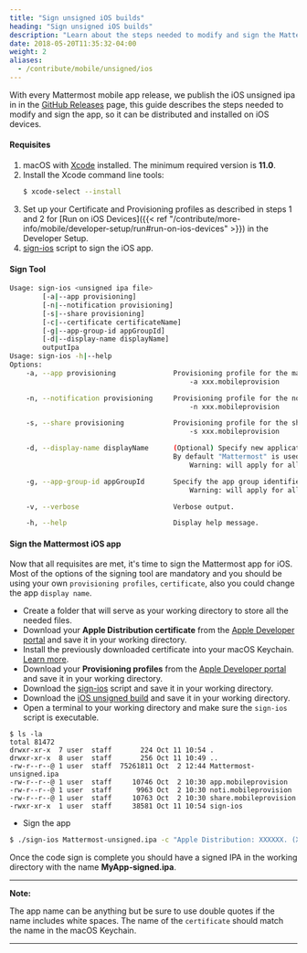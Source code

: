 ```yaml
---
title: "Sign unsigned iOS builds"
heading: "Sign unsigned iOS builds"
description: "Learn about the steps needed to modify and sign the Mattermost app so it can be distributed and installed on iOS devices."
date: 2018-05-20T11:35:32-04:00
weight: 2
aliases:
  - /contribute/mobile/unsigned/ios
---
```


With every Mattermost mobile app release, we publish the iOS unsigned ipa in in the [GitHub Releases](https://github.com/mattermost/mattermost-mobile/releases) page, this guide describes the steps needed to modify and sign the app, so it can be distributed and installed on iOS devices.

#### Requisites

1. macOS with [Xcode](https://itunes.apple.com/us/app/xcode/id497799835?ls=1&mt=12) installed. The minimum required version is **11.0**.
2. Install the Xcode command line tools:
	```bash
	$ xcode-select --install
    ```
3. Set up your Certificate and Provisioning profiles as described in steps 1 and 2 for [Run on iOS Devices]({{< ref "/contribute/more-info/mobile/developer-setup/run#run-on-ios-devices" >}}) in the Developer Setup.
4. [sign-ios](/scripts/sign-ios) script to sign the iOS app.

#### Sign Tool

```bash
Usage: sign-ios <unsigned ipa file>
		[-a|--app provisioning]
		[-n|--notification provisioning]
		[-s|--share provisioning]
		[-c|--certificate certificateName]
		[-g|--app-group-id appGroupId]
		[-d|--display-name displayName]
		outputIpa
Usage: sign-ios -h|--help
Options:
	-a, --app provisioning	            Provisioning profile for the main application.
							                -a xxx.mobileprovision

	-n, --notification provisioning		Provisioning profile for the notification extension.
							                -n xxx.mobileprovision

	-s, --share provisioning		    Provisioning profile for the share extension.
							                -s xxx.mobileprovision

	-d, --display-name displayName		(Optional) Specify new application display name.
                                        By default "Mattermost" is used.
							                Warning: will apply for all nested apps and extensions.

	-g, --app-group-id appGroupId		Specify the app group identifier to use (AppGroupId).
							                Warning: will apply for all nested apps and extensions.

	-v, --verbose				        Verbose output.

	-h, --help				            Display help message.
```

#### Sign the Mattermost iOS app

Now that all requisites are met, it's time to sign the Mattermost app for iOS. Most of the options of the signing tool are mandatory
and you should be using your own `provisioning profiles`, `certificate`, also you could change the app `display name`.

* Create a folder that will serve as your working directory to store all the needed files.
* Download your **Apple Distribution certificate** from the [Apple Developer portal](https://developer.apple.com/account/resources/certificates/list) and save it in your working directory.
* Install the previously downloaded certificate into your macOS Keychain. [Learn more](https://developer.apple.com/support/certificates).
* Download your **Provisioning profiles** from the [Apple Developer portal](https://developer.apple.com/account/resources/profiles/list) and save it in your working directory.
* Download the [sign-ios](/scripts/sign-ios) script and save it in your working directory.
* Download the [iOS unsigned build](https://github.com/mattermost/mattermost-mobile/releases) and save it in your working directory.
* Open a terminal to your working directory and make sure the `sign-ios` script is executable.

```
$ ls -la
total 81472
drwxr-xr-x  7 user  staff       224 Oct 11 10:54 .
drwxr-xr-x  8 user  staff       256 Oct 11 10:49 ..
-rw-r--r--@ 1 user  staff  75261811 Oct  2 12:44 Mattermost-unsigned.ipa
-rw-r--r--@ 1 user  staff     10746 Oct  2 10:30 app.mobileprovision
-rw-r--r--@ 1 user  staff      9963 Oct  2 10:30 noti.mobileprovision
-rw-r--r--@ 1 user  staff     10763 Oct  2 10:30 share.mobileprovision
-rwxr-xr-x  1 user  staff     38581 Oct 11 10:54 sign-ios
```

* Sign the app

```bash
$ ./sign-ios Mattermost-unsigned.ipa -c "Apple Distribution: XXXXXX. (XXXXXXXXXX)" -a app.mobileprovision -n noti.mobileprovision -s share.mobileprovision -g group.com.mattermost -d "My App Display Name" MyApp-signed.ipa
```

Once the code sign is complete you should have a signed IPA in the working directory with the name **MyApp-signed.ipa**.

---
**Note:**

The app name can be anything but be sure to use double quotes if the name includes white spaces. The name of the `certificate` should match the name in the macOS Keychain.

---

